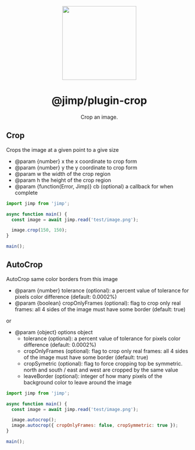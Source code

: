 <div align="center">
  <a href="https://intuit.github.io/Ignite/">
    <img width="200" height="200"
      src="https://s3.amazonaws.com/pix.iemoji.com/images/emoji/apple/ios-11/256/crayon.png">
  </a>
  <h1>@jimp/plugin-crop</h1>
  <p>Crop an image.</p>
</div>

## Crop

Crops the image at a given point to a give size

- @param {number} x the x coordinate to crop form
- @param {number} y the y coordinate to crop form
- @param w the width of the crop region
- @param h the height of the crop region
- @param {function(Error, Jimp)} cb (optional) a callback for when complete

```js
import jimp from 'jimp';

async function main() {
  const image = await jimp.read('test/image.png');

  image.crop(150, 150);
}

main();
```

## AutoCrop

AutoCrop same color borders from this image

- @param {number} tolerance (optional): a percent value of tolerance for pixels color difference (default: 0.0002%)
- @param {boolean} cropOnlyFrames (optional): flag to crop only real frames: all 4 sides of the image must have some border (default: true)

or

- @param {object} options object
  - tolerance (optional): a percent value of tolerance for pixels color difference (default: 0.0002%)
  - cropOnlyFrames (optional): flag to crop only real frames: all 4 sides of the image must have some border (default: true)
  - cropSymetric (optional): flag to force cropping top be symmetric. north and south / east and west are cropped by the same value
  - leaveBorder (optional): integer of how many pixels of the background color to leave around the image

```js
import jimp from 'jimp';

async function main() {
  const image = await jimp.read('test/image.png');

  image.autocrop();
  image.autocrop({ cropOnlyFrames: false, cropSymmetric: true });
}

main();
```
